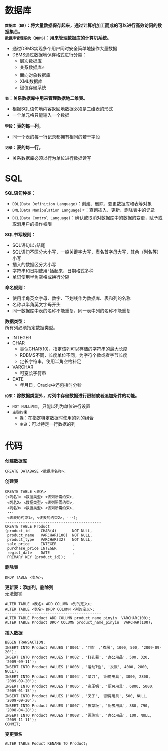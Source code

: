 # 数据库

**`数据库（DB）`：将大量数据保存起来，通过计算机加工而成的可以进行高效访问的数据集合。**  
**`数据库管理系统（DBMS）`：用来管理数据库的计算机系统。**
* 通过DBMS实现多个用户同时安全简单地操作大量数据
* DBMS通过数据地保存格式进行分类：
	* 层次数据库
	* 关系数据库:star:
	* 面向对象数据库
	* XML数据库
	* 键值存储系统

**`表`：关系数据库中用来管理数据地二维表。**     
* 根据SQL语句地内容返回地数据必须是二维表的形式
* 一个单元格只能输入一个数据
 
**`字段`：表的每一列。**      
* 同一个表的每一行记录都拥有相同的若干字段  

**`记录`：表的每一行。**      
* 关系数据库必须以行为单位进行数据读写

# SQL

**SQL语句种类：**
* `DDL(Data Definition Language)`：创建、删除、变更数据库和表等对象  
* `DML(Data Manipulation Language)`:star:：查询插入、更新、删除表中的记录  
* `DCL(Data Control Language)`：确认或取消对数据库中的数据的变更，赋予或取消用户的操作权限 

**SQL书写规则：**
* SQL语句以`;`结尾
* SQL语句不区分大小写，一般关键字大写，表名首字母大写，其余（列名等）小写
* 插入的数据区分大小写
* 字符串和日期使用`'`括起来，日期格式多种
* 单词使用半角空格或换行分隔

**命名规则：**
* 使用半角英文字母、数字、下划线作为数据库、表和列的名称
* 名称以半角英文字母开头
* 同一数据库中表的名称不能重复，同一表中列的名称不能重复

**数据类型：**  
所有列必须指定数据类型。
* INTEGER
* CHAR
	* 类似CHAR(10)，指定该列可以存储的字符串的最大长度
	* RDBMS不同，长度单位不同，为字符个数或者字节长度
	* 定长字符串，使用半角空格补足
* VARCHAR
	* 可变长字符串
* DATE
	* 年月日，Oracle中还包括时分秒

**`约束`：除数据类型外，对列中存储数据进行限制或者追加条件的功能。**
* `NOT NULL约束`，只能以列为单位进行设置
* `主键约束`
	* `键`：在指定特定数据时使用的列的组合
	* `主键`：可以特定一行数据的列

# 代码

**创建数据库**

	CREATE DATABASE <数据库名称>;

**创建表**

	CREATE TABLE <表名>
	(<列名1> <数据类型> <该列所需约束>,
	 <列名2> <数据类型> <该列所需约束>,
	 <列名3> <数据类型> <该列所需约束>,
	 ···
	 <该表的约束1>, <该表的约束2>, ···);
	-------------------------------------------
	CREATE TABLE Product
	(product_id     CHAR(4)       NOT NULL,
	 product_name   VARCHAR(100)  NOT NULL,
	 product_type   VARCHAR(32)   NOT NULL,
	 sale_price     INTEGER       ,
	 purchase_price INTEGER       ,
	 regist_date    DATE          ,
	 PRIMARY KEY (product_id));

**删除表**

	DROP TABLE <表名>;


**更新表：添加列，删除列**  
无法撤销

	ALTER TABLE <表名> ADD COLUMN <列的定义>;	
	ALTER TABLE <表名> DROP COLUMN <列的定义>;
	-------------------------------------------
	ALTER TABLE Product ADD COLUMN product_name_pinyin  VARCHAR(100);
	ALTER TABLE Product DROP COLUMN product_name_pinyin  VARCHAR(100);
	
**插入数据**

	BEGIN TRANSACTION;
	INSERT INTO Product VALUES ('0001', 'T恤' ,'衣服', 1000, 500, '2009-09-20');
	INSERT INTO Product VALUES ('0002', '打孔器', '办公用品', 500, 320, '2009-09-11');
	INSERT INTO Product VALUES ('0003', '运动T恤', '衣服', 4000, 2800, NULL);
	INSERT INTO Product VALUES ('0004', '菜刀', '厨房用具', 3000, 2800, '2009-09-20');
	INSERT INTO Product VALUES ('0005', '高压锅', '厨房用具', 6800, 5000, '2009-01-15');
	INSERT INTO Product VALUES ('0006', '叉子', '厨房用具', 500, NULL, '2009-09-20');
	INSERT INTO Product VALUES ('0007', '擦菜板', '厨房用具', 880, 790, '2008-04-28');
	INSERT INTO Product VALUES ('0008', '圆珠笔', '办公用品', 100, NULL, '2009-11-11');
	COMMIT;
	
**变更表名**	
	
	ALTER TABLE Poduct RENAME TO Product;
